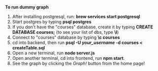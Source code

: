 **To run dummy graph**
1. After installing postgresql, run: **brew services start postgresql**
2. Start postgres by typing **psql postgres**
3. If you don't have the "courses" database, create it by typing **CREATE DATABASE courses;**  (to see your list of dbs, type **\l**)
4. Connect to "courses" database by typing **\c courses**
5. cd into backend, then run **psql -U _your_username_ -d courses < createTable.sql**
6. Open a new terminal, run **node server.js**
7. Open another terminal, cd into frontend, run **npm start**.
8. See the graph by clicking the _Graph!_ button from the home page!
